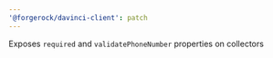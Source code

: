 ```yaml
---
'@forgerock/davinci-client': patch
---
```


Exposes `required` and `validatePhoneNumber` properties on collectors
